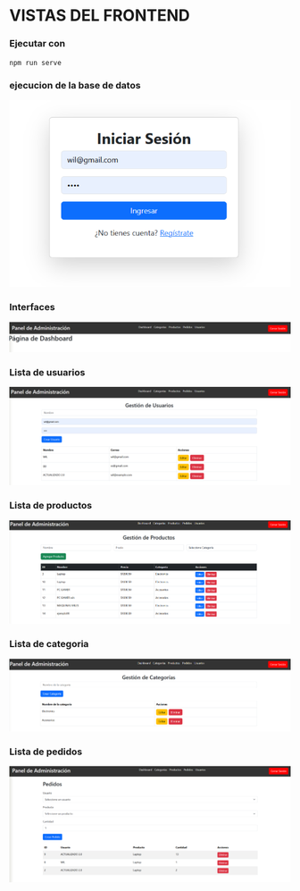 # VISTAS DEL FRONTEND
### Ejecutar con
```
npm run serve
```

### ejecucion de la base de datos

![Demostracion](login.png)


### Interfaces

![Navegacion](navbar.png)

### Lista de usuarios 

![Usuarios](users.png)

### Lista de productos

![Productos](products.png)

### Lista de categoria
![Demostracion](category.png)


### Lista de pedidos
![Demostracion](pedido.png)






